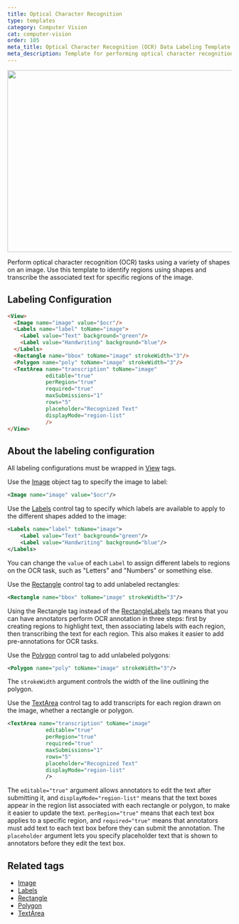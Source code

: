 ```yaml
---
title: Optical Character Recognition
type: templates
category: Computer Vision
cat: computer-vision
order: 105
meta_title: Optical Character Recognition (OCR) Data Labeling Template
meta_description: Template for performing optical character recognition data labeling tasks with Label Studio for your machine learning and data science projects.
---
```


<img src="/images/templates/optical-character-recognition.png" alt="" class="gif-border" width="552px" height="408px" />

Perform optical character recognition (OCR) tasks using a variety of shapes on an image. Use this template to identify regions using shapes and transcribe the associated text for specific regions of the image.

<!--Removing interactive template because it doesn't work due to the outdated version of LSF in playground-->

## Labeling Configuration

```html
<View>
  <Image name="image" value="$ocr"/>
  <Labels name="label" toName="image">
    <Label value="Text" background="green"/>
    <Label value="Handwriting" background="blue"/>
  </Labels>
  <Rectangle name="bbox" toName="image" strokeWidth="3"/>
  <Polygon name="poly" toName="image" strokeWidth="3"/>
  <TextArea name="transcription" toName="image"
            editable="true"
            perRegion="true"
            required="true"
            maxSubmissions="1"
            rows="5"
            placeholder="Recognized Text"
            displayMode="region-list"
            />
</View>
```

## About the labeling configuration

All labeling configurations must be wrapped in [View](/tags/view.html) tags.

Use the [Image](/tags/image.html) object tag to specify the image to label:
```xml
<Image name="image" value="$ocr"/>
```

Use the [Labels](/tags/labels.html) control tag to specify which labels are available to apply to the different shapes added to the image:
```xml
<Labels name="label" toName="image">
    <Label value="Text" background="green"/>
    <Label value="Handwriting" background="blue"/>
</Labels>
```
You can change the `value` of each `Label` to assign different labels to regions on the OCR task, such as "Letters" and "Numbers" or something else. 

Use the [Rectangle](/tags/rectangle.html) control tag to add unlabeled rectangles:
```xml
<Rectangle name="bbox" toName="image" strokeWidth="3"/>
```
Using the Rectangle tag instead of the [RectangleLabels](/tags/rectanglelabels.html) tag means that you can have annotators perform OCR annotation in three steps: first by creating regions to highlight text, then associating labels with each region, then transcribing the text for each region. This also makes it easier to add pre-annotations for OCR tasks.

Use the [Polygon](/tags/polygon.html) control tag to add unlabeled polygons:
```xml
<Polygon name="poly" toName="image" strokeWidth="3"/>
```
The `strokeWidth` argument controls the width of the line outlining the polygon. 

Use the [TextArea](/tags/textarea.html) control tag to add transcripts for each region drawn on the image, whether a rectangle or polygon. 
```xml
<TextArea name="transcription" toName="image"
            editable="true"
            perRegion="true"
            required="true"
            maxSubmissions="1"
            rows="5"
            placeholder="Recognized Text"
            displayMode="region-list"
            />
```
The `editable="true"` argument allows annotators to edit the text after submitting it, and `displayMode="region-list"` means that the text boxes appear in the region list associated with each rectangle or polygon, to make it easier to update the text. `perRegion="true"` means that each text box applies to a specific region, and `required="true"` means that annotators must add text to each text box before they can submit the annotation. The `placeholder` argument lets you specify placeholder text that is shown to annotators before they edit the text box.

## Related tags
- [Image](/tags/image.html)
- [Labels](/tags/labels.html)
- [Rectangle](/tags/rectangle.html)
- [Polygon](/tags/polygon.html)
- [TextArea](/tags/textarea.html)